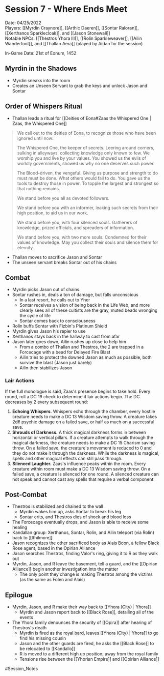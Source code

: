 # Session 7 - Where Ends Meet

Date: 04/25/2022  
Players: [[Myrdin Craynore]], [[Arthic Daeren]], [[Sontar Raloran]], [[Xerthanos Sparklecloak]], and [[Jason Stonewall]]  
Notable NPCs: [[Thestros Yhora III]], [[Rolin Sparkleweaver]], [[Ailin Wanderfoot]], and [[Thallan Aera]] (played by Aidan for the session)

In-Game Date: 21st of Eonum, 1452

## Myrdin in the Shadows
- Myrdin sneaks into the room
- Creates an Unseen Servant to grab the keys and unlock Jason and Sontar

## Order of Whispers Ritual
- Thallan leads a ritual for [[Deities of Eona#Zaas the Whispered One | Zaas, the Whispered One]] 

> 
> We call out to the deities of Eona, to recognize those who have been ignored until now:
> 
> The Whispered One, the keeper of secrets. Leering around corners, sulking in alleyways, collecting knowledge only known to few. We worship you and live by your values. You showed us the evils of worldly governments, showed us why no one deserves such power. 
> 
> The Blood-driven, the vengeful. Giving us purpose and strength to do must must be done. What others would fail to do. You gave us the tools to destroy those in power. To topple the largest and strongest so that nothing remains. 
> 
> We stand before you all as devoted followers. 
> 
> We stand before you with an informer, leaking such secrets from their high position, to aid us in our work. 
> 
> We stand before you, with four silenced souls. Gatherers of knowledge, prized officials, and spreaders of information. 
> 
> We stand before you, with two more souls. Condemned for their values of knowledge. May you collect their souls and silence them for eternity. 
> 

- Thallan moves to sacrifice Jason and Sontar
- The unseen servant breaks Sontar out of his chains

## Combat
- Myrdin picks Jason out of chains
- Sontar rushes in, deals a ton of damage, but falls unconscious
	- In a last resort, he calls out to Yher
	- Sontar receives a vision of being back in the Life Web, and more clearly sees all of these cultists are the gray, muted beads wronging the cycle of life
	- Sontar comes back to consciousness
- Rolin buffs Sontar with Fizbin's Platinum Shield
- Myrdin gives Jason his rapier to use
- Xerthanos stays back in the hallway to cast from afar
- Jason later goes down, Ailin rushes up close to help him
	- From a combo of Thallan and Thestros, the 2 are trapped in a Forcecage with a bead for Delayed Fire Blast 
	- Ailin tries to protect the downed Jason as much as possible, both survive the blast (Jason just barely)
	- Ailin then stabilizes Jason

### Lair Actions
If the full monologue is said, Zaas's presence begins to take hold. Every round, roll a DC 19 check to determine if lair actions begin. The DC decreases by 2 every subsequent round:  
1) **Echoing Whispers.** Whispers echo through the chamber, every hostile creature needs to make a DC 13 Wisdom saving throw. A creature takes 2d6 psychic damage on a failed save, or half as much on a successful save. 
2) **Shrouds of Darkness.** A thick magical darkness forms in between horizontal or vertical pillars. If a creature attempts to walk through the magical darkness, the creature needs to make a DC 15 Charism saving throw. On a failed save, the creature's movement is reduced to 0 and they do not make it through the darkness. While the darkness is magical, spells and other magical effects can still pass through. 
3) **Silenced Laughter.** Zaas's influence peaks within the room. Every creature within room must make a DC 13 Wisdom saving throw. On a failed save, a creature is silenced for one round. A silenced creature can not speak and cannot cast any spells that require a verbal component. 

## Post-Combat
- Thestros is stabilized and chained to the wall
	- Myrdin wakes him up, asks Sontar to break his leg
	- Sontar crits, and Thestros dies of shock and blood loss
- The Forcecage eventually drops, and Jason is able to receive some healing
- Kandallan group: Xerthanos, Sontar, Rolin, and Ailin teleport (via Rolin) back to [[Ithilmore]]
- Jason recognizes the other sacrificed body as Alais Boon, a fellow Black Rose agent, based in the Opirian Alliance
- Jason searches Thestros, finding Valor's ring, giving it to R as they walk out
- Myrdin, Jason, and R leave the basement, tell a guard, and the [[Opirian Alliance]] begin another investigation into the matter
	- The only point they change is making Thestros among the victims (as the same as Folen and Alais)

## Epilogue
- Myrdin, Jason, and R make their way back to [[Yhora (City) | Yhora]]
	- Myrdin and Jason report back to [[Black Rose]], detailing all of the events
- The Yhora family denounces the security of [[Opira]] after hearing of Thestros's death
	- Myrdin is fired as the royal bard, leaves [[Yhora (City) | Yhora]] to go find his missing cousin
	- Jason and the other guards are fired, he asks the [[Black Rose]] to be relocated to [[Kandallo]]
	- R is moved to a different high up position, away from the royal family
	- Tensions rise between the [[Yhorian Empire]] and [[Opirian Alliance]]

#Session_Notes